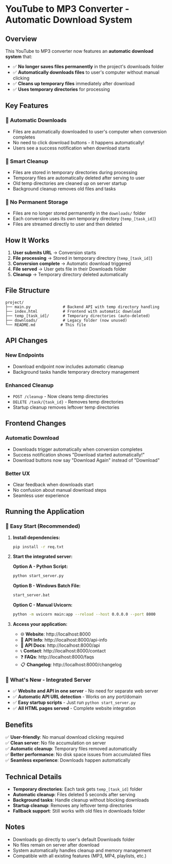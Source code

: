 # YouTube to MP3 Converter - Automatic Download System

## Overview
This YouTube to MP3 converter now features an **automatic download system** that:
- ✅ **No longer saves files permanently** in the project's downloads folder
- ✅ **Automatically downloads files** to user's computer without manual clicking
- ✅ **Cleans up temporary files** immediately after download
- ✅ **Uses temporary directories** for processing

## Key Features

### 🚀 Automatic Downloads
- Files are automatically downloaded to user's computer when conversion completes
- No need to click download buttons - it happens automatically!
- Users see a success notification when download starts

### 🧹 Smart Cleanup
- Files are stored in temporary directories during processing
- Temporary files are automatically deleted after serving to user
- Old temp directories are cleaned up on server startup
- Background cleanup removes old files and tasks

### 💾 No Permanent Storage
- Files are no longer stored permanently in the `downloads/` folder
- Each conversion uses its own temporary directory (`temp_[task_id]`)
- Files are streamed directly to user and then deleted

## How It Works

1. **User submits URL** → Conversion starts
2. **File processing** → Stored in temporary directory (`temp_[task_id]`)
3. **Conversion complete** → Automatic download triggered
4. **File served** → User gets file in their Downloads folder
5. **Cleanup** → Temporary directory deleted automatically

## File Structure
```
project/
├── main.py              # Backend API with temp directory handling
├── index.html           # Frontend with automatic download
├── temp_[task_id]/      # Temporary directories (auto-deleted)
├── downloads/           # Legacy folder (now unused)
└── README.md           # This file
```

## API Changes

### New Endpoints
- Download endpoint now includes automatic cleanup
- Background tasks handle temporary directory management

### Enhanced Cleanup
- `POST /cleanup` - Now cleans temp directories
- `DELETE /task/{task_id}` - Removes temp directories
- Startup cleanup removes leftover temp directories

## Frontend Changes

### Automatic Download
- Downloads trigger automatically when conversion completes
- Success notification shows "Download started automatically!"
- Download buttons now say "Download Again" instead of "Download"

### Better UX
- Clear feedback when downloads start
- No confusion about manual download steps
- Seamless user experience

## Running the Application

### 🚀 **Easy Start (Recommended)**

1. **Install dependencies:**
   ```bash
   pip install -r req.txt
   ```

2. **Start the integrated server:**
   
   **Option A - Python Script:**
   ```bash
   python start_server.py
   ```
   
   **Option B - Windows Batch File:**
   ```bash
   start_server.bat
   ```
   
   **Option C - Manual Uvicorn:**
   ```bash
   python -m uvicorn main:app --reload --host 0.0.0.0 --port 8000
   ```

3. **Access your application:**
   - 🌐 **Website**: http://localhost:8000
   - 🔧 **API Info**: http://localhost:8000/api-info
   - 📄 **API Docs**: http://localhost:8000/api
   - 📞 **Contact**: http://localhost:8000/contact
   - ❓ **FAQs**: http://localhost:8000/faqs
   - 📋 **Changelog**: http://localhost:8000/changelog

### 🌟 **What's New - Integrated Server**

- ✅ **Website and API in one server** - No need for separate web server
- ✅ **Automatic API URL detection** - Works on any port/domain
- ✅ **Easy startup scripts** - Just run `python start_server.py`
- ✅ **All HTML pages served** - Complete website integration

## Benefits

✅ **User-friendly**: No manual download clicking required  
✅ **Clean server**: No file accumulation on server  
✅ **Automatic cleanup**: Temporary files removed automatically  
✅ **Better performance**: No disk space issues from accumulated files  
✅ **Seamless experience**: Downloads happen automatically  

## Technical Details

- **Temporary directories**: Each task gets `temp_[task_id]` folder
- **Automatic cleanup**: Files deleted 5 seconds after serving
- **Background tasks**: Handle cleanup without blocking downloads
- **Startup cleanup**: Removes any leftover temp directories
- **Fallback support**: Still works with old files in downloads folder

## Notes

- Downloads go directly to user's default Downloads folder
- No files remain on server after download
- System automatically handles cleanup and memory management
- Compatible with all existing features (MP3, MP4, playlists, etc.) 